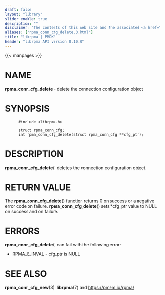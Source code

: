 ```yaml
---
draft: false
layout: "library"
slider_enable: true
description: ""
disclaimer: "The contents of this web site and the associated <a href=\"https://github.com/pmem\">GitHub repositories</a> are BSD-licensed open source."
aliases: ["rpma_conn_cfg_delete.3.html"]
title: "librpma | PMDK"
header: "librpma API version 0.10.0"
---
```

{{< manpages >}}

[comment]: <> (SPDX-License-Identifier: BSD-3-Clause)
[comment]: <> (Copyright 2020, Intel Corporation)

NAME
====

**rpma\_conn\_cfg\_delete** - delete the connection configuration object

SYNOPSIS
========

          #include <librpma.h>

          struct rpma_conn_cfg;
          int rpma_conn_cfg_delete(struct rpma_conn_cfg **cfg_ptr);

DESCRIPTION
===========

**rpma\_conn\_cfg\_delete**() deletes the connection configuration
object.

RETURN VALUE
============

The **rpma\_conn\_cfg\_delete**() function returns 0 on success or a
negative error code on failure. **rpma\_conn\_cfg\_delete**() sets
\*cfg\_ptr value to NULL on success and on failure.

ERRORS
======

**rpma\_conn\_cfg\_delete**() can fail with the following error:

-   RPMA\_E\_INVAL - cfg\_ptr is NULL

SEE ALSO
========

**rpma\_conn\_cfg\_new**(3), **librpma**(7) and https://pmem.io/rpma/
